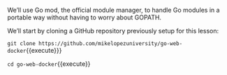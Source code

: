 We’ll use Go mod, the official module manager, to handle Go modules in a 
portable way without having to worry about GOPATH.

We’ll start by cloning a GitHub repository previously setup for this lesson:

`git clone https://github.com/mikelopezuniversity/go-web-docker`{{execute}}}

`cd go-web-docker`{{execute}}
